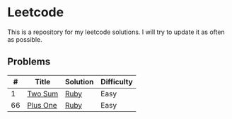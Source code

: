 # Leetcode

This is a repository for my leetcode solutions. I will try to update it as often as possible.

## Problems

| # | Title | Solution                       | Difficulty |
|---| ----- |--------------------------------| ---------- |
|1|[Two Sum](https://leetcode.com/problems/two-sum/) | [Ruby](./Ruby/Easy/two_sum.rb) |Easy|
|66|[Plus One](https://leetcode.com/problems/plus-one/) | [Ruby](./Ruby/Easy/plus_one.rb) |Easy|